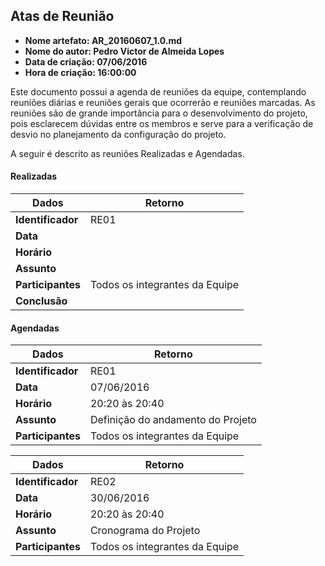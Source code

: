 Atas de Reunião
-----
* **Nome artefato: AR_20160607_1.0.md**
* **Nome do autor: Pedro Victor de Almeida Lopes**
* **Data de criação: 07/06/2016**
* **Hora de criação: 16:00:00**


Este documento possui a agenda de reuniões da equipe, contemplando reuniões diárias e reuniões gerais que ocorrerão e reuniões marcadas.
As reuniões são de grande importância para o desenvolvimento do projeto, pois esclarecem dúvidas entre os membros e serve para a verificação de desvio no planejamento da configuração do projeto.

A seguir é descrito as reuniões Realizadas e Agendadas.

#### Realizadas

|Dados| Retorno|
|---|---|
|**Identificador**| RE01 |
|**Data** | |
|**Horário**| |
|**Assunto**|  |
|**Participantes**| Todos os integrantes da Equipe |
|**Conclusão**|  |


#### Agendadas

|Dados| Retorno|
|---|---|
|**Identificador**| RE01 |
|**Data** | 07/06/2016 |
|**Horário**| 20:20 às 20:40 |
|**Assunto**| Definição do andamento do Projeto |
|**Participantes**| Todos os integrantes da Equipe |


|Dados| Retorno|
|---|---|
|**Identificador**| RE02 |
|**Data** | 30/06/2016 |
|**Horário**| 20:20 às 20:40 |
|**Assunto**| Cronograma do Projeto |
|**Participantes**| Todos os integrantes da Equipe |
